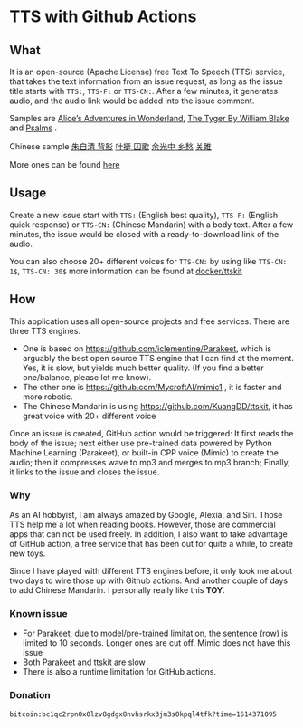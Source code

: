 # TTS with Github Actions

## What

It is an open-source (Apache License) free Text To Speech (TTS) service, that takes the text information from an issue request, as long as the issue title starts with `TTS:`, `TTS-F:` or `TTS-CN:`. After a few minutes, it generates audio, and the audio link would be added into the issue comment.

Samples are [Alice’s Adventures in Wonderland](https://github.com/l-O-O-l/TTS-action/issues/5), [The Tyger By William Blake](https://github.com/l-O-O-l/TTS-action/issues/2) and [Psalms](https://github.com/l-O-O-l/TTS-action/issues/4) . 

Chinese sample [朱自清 背影](https://github.com/l-O-O-l/TTS-action/issues/11) [叶挺 囚歌](https://github.com/l-O-O-l/TTS-action/issues/10) [余光中 乡愁](https://github.com/l-O-O-l/TTS-action/issues/8) [关雎](https://github.com/l-O-O-l/TTS-action/issues/9)

More ones can be found [here](https://github.com/l-O-O-l/TTS-action/issues?q=is%3Aissue+is%3Aclosed++TTS)

## Usage
Create a new issue start with `TTS:` (English best quality),  `TTS-F:` (English quick response) or `TTS-CN:` (Chinese Mandarin) with a body text. After a few minutes, the issue would be closed with a ready-to-download link of the audio.

You can also choose 20+ different voices for `TTS-CN:` by using like `TTS-CN: 1$`, `TTS-CN: 30$` more information can be found at [docker/ttskit](https://github.com/privapps/docker-ttskit)

## How
This application uses all open-source projects and free services. There are three TTS engines. 
* One is based on https://github.com/iclementine/Parakeet, which is arguably the best open source TTS engine that I can find at the moment. Yes, it is slow, but yields much better quality. (If you find a better one/balance, please let me know). 
* The other one is https://github.com/MycroftAI/mimic1 , it is faster and more robotic. 
* The Chinese Mandarin is using https://github.com/KuangDD/ttskit, it has great voice with 20+ different voice

Once an issue is created, GitHub action would be triggered: It first reads the body of the issue; next either use pre-trained data powered by Python Machine Learning (Parakeet), or built-in CPP voice (Mimic) to create the audio; then it compresses wave to mp3 and merges to mp3 branch; Finally, it links to the issue and closes the issue.

### Why
As an AI hobbyist, I am always amazed by Google, Alexia, and Siri. Those TTS help me a lot when reading books. However, those are commercial apps that can not be used freely. In addition, I also want to take advantage of GitHub action, a free service that has been out for quite a while, to create new toys.

Since I have played with different TTS engines before, it only took me about two days to wire those up with Github actions. And another couple of days to add Chinese Mandarin. I personally really like this **TOY**.

### Known issue
* For Parakeet, due to model/pre-trained limitation, the sentence (row) is limited to 10 seconds. Longer ones are cut off. Mimic does not have this issue
* Both Parakeet and ttskit are slow
* There is also a runtime limitation for GitHub actions.

### Donation
```
bitcoin:bc1qc2rpn0x0lzv8gdgx8nvhsrkx3jm3s0kpql4tfk?time=1614371095
```
